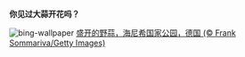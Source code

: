 
**你见过大蒜开花吗？**

![bing-wallpaper](https://www.bing.com/th?id=OHR.WildGarlic_ZH-CN1869796625_1920x1080.jpg)
[盛开的野蒜，海尼希国家公园，德国 (© Frank Sommariva/Getty Images)](https://www.bing.com/search?q=%E9%87%8E%E8%92%9C&amp;form=hpcapt&amp;mkt=zh-cn)
  
